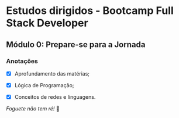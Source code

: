# Estudos dirigidos - Bootcamp Full Stack Developer

## Módulo 0: Prepare-se para a Jornada

### Anotações

- [x] Aprofundamento das matérias;
- [x] Lógica de Programação;
- [x] Conceitos de redes e linguagens.



_Foguete não tem ré!_ :rocket: